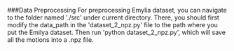 ###Data Preprocessing
For preprocessing Emylia dataset, you can navigate to the folder named './src' under current directory. There, you should first modify the data\_path in the 'dataset\_2\_npz.py' file to the path where you put the Emilya dataset. Then run 'python dataset\_2\_npz.py', which will save all the motions into a .npz file.
